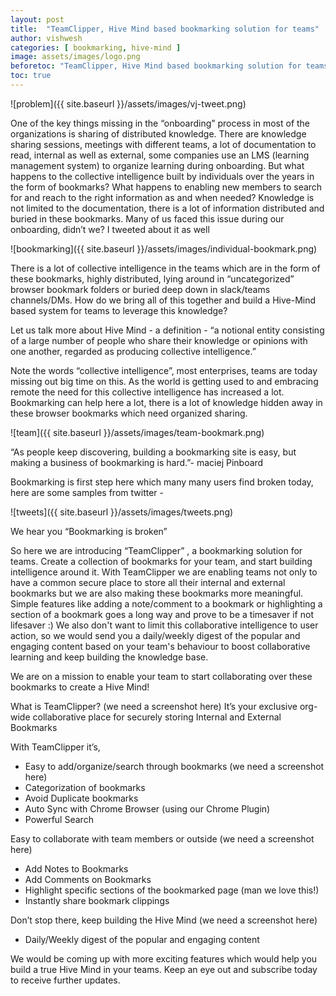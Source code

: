 ```yaml
---
layout: post
title:  "TeamClipper, Hive Mind based bookmarking solution for teams"
author: vishwesh
categories: [ bookmarking, hive-mind ]
image: assets/images/logo.png
beforetoc: "TeamClipper, Hive Mind based bookmarking solution for teams"
toc: true
---
```


![problem]({{ site.baseurl }}/assets/images/vj-tweet.png)

One of the key things missing in the “onboarding” process in most of the organizations is sharing of distributed knowledge. There are knowledge sharing sessions, meetings with different teams, a lot of documentation to read, internal as well as external, some companies use an LMS (learning management system) to organize learning during onboarding. But what happens to the collective intelligence built by individuals over the years in the form of bookmarks? What happens to enabling new members to search for and reach to the right information as and when needed? Knowledge is not limited to the documentation, there is a lot of information distributed and buried in these bookmarks. Many of us faced this issue during our onboarding, didn’t we? I tweeted about it as well 

![bookmarking]({{ site.baseurl }}/assets/images/individual-bookmark.png)

There is a lot of collective intelligence in the teams which are in the form of these bookmarks, highly distributed, lying around in “uncategorized” browser bookmark folders or buried deep down in slack/teams channels/DMs. How do we bring all of this together and build a Hive-Mind based system for teams to leverage this knowledge? 

Let us talk more about Hive Mind - a definition - 
“a notional entity consisting of a large number of people who share their knowledge or opinions with one another, regarded as producing collective intelligence.”

Note the words “collective intelligence”, most enterprises, teams are today missing out big time on this. As the world is getting used to and embracing remote the need for this collective intelligence has increased a lot. Bookmarking can help here a lot, there is a lot of knowledge hidden away in these browser bookmarks which need organized sharing. 

![team]({{ site.baseurl }}/assets/images/team-bookmark.png)

“As people keep discovering, building a bookmarking site is easy, but making a business of bookmarking is hard.”- maciej Pinboard

Bookmarking is first step here which many many users find broken today, here are some samples from twitter - 

![tweets]({{ site.baseurl }}/assets/images/tweets.png)

We hear you “Bookmarking is broken” 

So here we are introducing “TeamClipper” , a bookmarking solution for teams. Create a collection of bookmarks for your team, and start building intelligence around it. With TeamClipper we are enabling teams not only to have a common secure place to store all their internal and external bookmarks but we are also making these bookmarks more meaningful. Simple features like adding a note/comment to a bookmark or highlighting a section of a bookmark goes a long way and prove to be a timesaver if not lifesaver :) We also don't want to limit this collaborative intelligence to user action, so we would send you a daily/weekly digest of the popular and engaging content based on your team's behaviour to boost collaborative learning and keep building the knowledge base.


We are on a  mission to enable your team to start collaborating over these bookmarks to create a Hive Mind! 

What is TeamClipper? (we need a screenshot here)
It’s your exclusive org-wide collaborative place for securely storing Internal and External Bookmarks

With TeamClipper it’s, 
+ Easy to add/organize/search through bookmarks   (we need a screenshot here)
+ Categorization of bookmarks
+ Avoid Duplicate bookmarks
+ Auto Sync with Chrome Browser (using our Chrome Plugin)
+ Powerful Search

Easy to collaborate with team members or outside  (we need a screenshot here)
+ Add Notes to Bookmarks
+ Add Comments on Bookmarks
+ Highlight specific sections of the bookmarked page (man we love this!)
+ Instantly share bookmark clippings

Don’t stop there, keep building the Hive Mind  (we need a screenshot here)
+ Daily/Weekly digest of the popular and engaging content

We would be coming up with more exciting features which would help you build a true Hive Mind in your teams. Keep an eye out and subscribe today to receive further updates.
